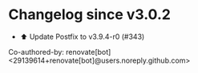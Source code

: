 # Changelog since v3.0.2
- ⬆️ Update Postfix to v3.9.4-r0 (#343)

Co-authored-by: renovate[bot] <29139614+renovate[bot]@users.noreply.github.com> 
